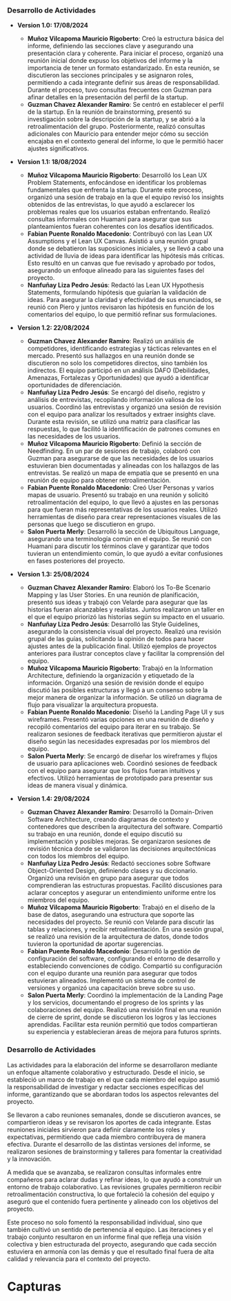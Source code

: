 ### Desarrollo de Actividades

- **Version 1.0: 17/08/2024**
  - **Muñoz Vilcapoma Mauricio Rigoberto**: Creó la estructura básica del informe, definiendo las secciones clave y asegurando una presentación clara y coherente. Para iniciar el proceso, organizó una reunión inicial donde expuso los objetivos del informe y la importancia de tener un formato estandarizado. En esta reunión, se discutieron las secciones principales y se asignaron roles, permitiendo a cada integrante definir sus áreas de responsabilidad. Durante el proceso, tuvo consultas frecuentes con Guzman para afinar detalles en la presentación del perfil de la startup.
  - **Guzman Chavez Alexander Ramiro**: Se centró en establecer el perfil de la startup. En la reunión de brainstorming, presentó su investigación sobre la descripción de la startup, y se abrió a la retroalimentación del grupo. Posteriormente, realizó consultas adicionales con Mauricio para entender mejor cómo su sección encajaba en el contexto general del informe, lo que le permitió hacer ajustes significativos.

- **Version 1.1: 18/08/2024**
  - **Muñoz Vilcapoma Mauricio Rigoberto**: Desarrolló los Lean UX Problem Statements, enfocándose en identificar los problemas fundamentales que enfrenta la startup. Durante este proceso, organizó una sesión de trabajo en la que el equipo revisó los insights obtenidos de las entrevistas, lo que ayudó a esclarecer los problemas reales que los usuarios estaban enfrentando. Realizó consultas informales con Huamani para asegurar que sus planteamientos fueran coherentes con los desafíos identificados.
  - **Fabian Puente Ronaldo Macedonio**: Contribuyó con las Lean UX Assumptions y el Lean UX Canvas. Asistió a una reunión grupal donde se debatieron las suposiciones iniciales, y se llevó a cabo una actividad de lluvia de ideas para identificar las hipótesis más críticas. Esto resultó en un canvas que fue revisado y aprobado por todos, asegurando un enfoque alineado para las siguientes fases del proyecto.
  - **Nanfuñay Liza Pedro Jesús**: Redactó las Lean UX Hypothesis Statements, formulando hipótesis que guiarían la validación de ideas. Para asegurar la claridad y efectividad de sus enunciados, se reunió con Piero y juntos revisaron las hipótesis en función de los comentarios del equipo, lo que permitió refinar sus formulaciones.

- **Version 1.2: 22/08/2024**
  - **Guzman Chavez Alexander Ramiro**: Realizó un análisis de competidores, identificando estrategias y tácticas relevantes en el mercado. Presentó sus hallazgos en una reunión donde se discutieron no solo los competidores directos, sino también los indirectos. El equipo participó en un análisis DAFO (Debilidades, Amenazas, Fortalezas y Oportunidades) que ayudó a identificar oportunidades de diferenciación.
  - **Nanfuñay Liza Pedro Jesús**: Se encargó del diseño, registro y análisis de entrevistas, recopilando información valiosa de los usuarios. Coordinó las entrevistas y organizó una sesión de revisión con el equipo para analizar los resultados y extraer insights clave. Durante esta revisión, se utilizó una matriz para clasificar las respuestas, lo que facilitó la identificación de patrones comunes en las necesidades de los usuarios.
  - **Muñoz Vilcapoma Mauricio Rigoberto**: Definió la sección de Needfinding. En un par de sesiones de trabajo, colaboró con Guzman para asegurarse de que las necesidades de los usuarios estuvieran bien documentadas y alineadas con los hallazgos de las entrevistas. Se realizó un mapa de empatía que se presentó en una reunión de equipo para obtener retroalimentación.
  - **Fabian Puente Ronaldo Macedonio**: Creó User Personas y varios mapas de usuario. Presentó su trabajo en una reunión y solicitó retroalimentación del equipo, lo que llevó a ajustes en las personas para que fueran más representativas de los usuarios reales. Utilizó herramientas de diseño para crear representaciones visuales de las personas que luego se discutieron en grupo.
  - **Salon Puerta Merly**: Desarrolló la sección de Ubiquitous Language, asegurando una terminología común en el equipo. Se reunió con Huamani para discutir los términos clave y garantizar que todos tuvieran un entendimiento común, lo que ayudó a evitar confusiones en fases posteriores del proyecto.

- **Version 1.3: 25/08/2024**
  - **Guzman Chavez Alexander Ramiro**: Elaboró los To-Be Scenario Mapping y las User Stories. En una reunión de planificación, presentó sus ideas y trabajó con Velarde para asegurar que las historias fueran alcanzables y realistas. Juntos realizaron un taller en el que el equipo priorizó las historias según su impacto en el usuario.
  - **Nanfuñay Liza Pedro Jesús**: Desarrolló las Style Guidelines, asegurando la consistencia visual del proyecto. Realizó una revisión grupal de las guías, solicitando la opinión de todos para hacer ajustes antes de la publicación final. Utilizó ejemplos de proyectos anteriores para ilustrar conceptos clave y facilitar la comprensión del equipo.
  - **Muñoz Vilcapoma Mauricio Rigoberto**: Trabajó en la Information Architecture, definiendo la organización y etiquetado de la información. Organizó una sesión de revisión donde el equipo discutió las posibles estructuras y llegó a un consenso sobre la mejor manera de organizar la información. Se utilizó un diagrama de flujo para visualizar la arquitectura propuesta.
  - **Fabian Puente Ronaldo Macedonio**: Diseñó la Landing Page UI y sus wireframes. Presentó varias opciones en una reunión de diseño y recopiló comentarios del equipo para iterar en su trabajo. Se realizaron sesiones de feedback iterativas que permitieron ajustar el diseño según las necesidades expresadas por los miembros del equipo.
  - **Salon Puerta Merly**: Se encargó de diseñar los wireframes y flujos de usuario para aplicaciones web. Coordinó sesiones de feedback con el equipo para asegurar que los flujos fueran intuitivos y efectivos. Utilizó herramientas de prototipado para presentar sus ideas de manera visual y dinámica.

- **Version 1.4: 29/08/2024**
  - **Guzman Chavez Alexander Ramiro**: Desarrolló la Domain-Driven Software Architecture, creando diagramas de contexto y contenedores que describen la arquitectura del software. Compartió su trabajo en una reunión, donde el equipo discutió su implementación y posibles mejoras. Se organizaron sesiones de revisión técnica donde se validaron las decisiones arquitectónicas con todos los miembros del equipo.
  - **Nanfuñay Liza Pedro Jesús**: Redactó secciones sobre Software Object-Oriented Design, definiendo clases y su diccionario. Organizó una revisión en grupo para asegurar que todos comprendieran las estructuras propuestas. Facilitó discusiones para aclarar conceptos y asegurar un entendimiento uniforme entre los miembros del equipo.
  - **Muñoz Vilcapoma Mauricio Rigoberto**: Trabajó en el diseño de la base de datos, asegurando una estructura que soporte las necesidades del proyecto. Se reunió con Velarde para discutir las tablas y relaciones, y recibir retroalimentación. En una sesión grupal, se realizó una revisión de la arquitectura de datos, donde todos tuvieron la oportunidad de aportar sugerencias.
  - **Fabian Puente Ronaldo Macedonio**: Desarrolló la gestión de configuración del software, configurando el entorno de desarrollo y estableciendo convenciones de código. Compartió su configuración con el equipo durante una reunión para asegurar que todos estuvieran alineados. Implementó un sistema de control de versiones y organizó una capacitación breve sobre su uso.
  - **Salon Puerta Merly**: Coordinó la implementación de la Landing Page y los servicios, documentando el progreso de los sprints y las colaboraciones del equipo. Realizó una revisión final en una reunión de cierre de sprint, donde se discutieron los logros y las lecciones aprendidas. Facilitar esta reunión permitió que todos compartieran su experiencia y establecieran áreas de mejora para futuros sprints.


### Desarrollo de Actividades
Las actividades para la elaboración del informe se desarrollaron mediante un enfoque altamente colaborativo y estructurado. Desde el inicio, se estableció un marco de trabajo en el que cada miembro del equipo asumió la responsabilidad de investigar y redactar secciones específicas del informe, garantizando que se abordaran todos los aspectos relevantes del proyecto.

Se llevaron a cabo reuniones semanales, donde se discutieron avances, se compartieron ideas y se revisaron los aportes de cada integrante. Estas reuniones iniciales sirvieron para definir claramente los roles y expectativas, permitiendo que cada miembro contribuyera de manera efectiva. Durante el desarrollo de las distintas versiones del informe, se realizaron sesiones de brainstorming y talleres para fomentar la creatividad y la innovación.

A medida que se avanzaba, se realizaron consultas informales entre compañeros para aclarar dudas y refinar ideas, lo que ayudó a construir un entorno de trabajo colaborativo. Las revisiones grupales permitieron recibir retroalimentación constructiva, lo que fortaleció la cohesión del equipo y aseguró que el contenido fuera pertinente y alineado con los objetivos del proyecto.

Este proceso no solo fomentó la responsabilidad individual, sino que también cultivó un sentido de pertenencia al equipo. Las iteraciones y el trabajo conjunto resultaron en un informe final que refleja una visión colectiva y bien estructurada del proyecto, asegurando que cada sección estuviera en armonía con las demás y que el resultado final fuera de alta calidad y relevancia para el contexto del proyecto.



# Capturas
